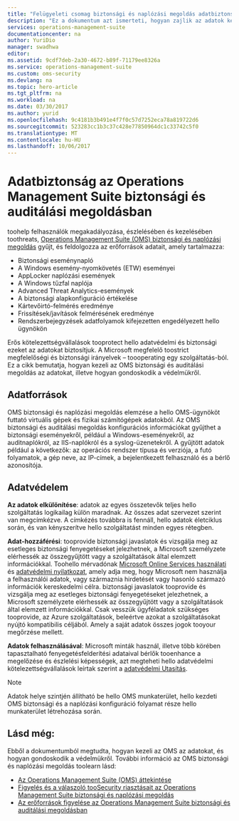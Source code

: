 ```yaml
---
title: "Felügyeleti csomag biztonsági és naplózási megoldás adatbiztonság aaaOperations |} Microsoft Docs"
description: "Ez a dokumentum azt ismerteti, hogyan zajlik az adatok kezelése az Operations Management Suite biztonsági és auditálási megoldásban."
services: operations-management-suite
documentationcenter: na
author: YuriDio
manager: swadhwa
editor: 
ms.assetid: 9cdf7deb-2a30-4672-b89f-71179ee8326a
ms.service: operations-management-suite
ms.custom: oms-security
ms.devlang: na
ms.topic: hero-article
ms.tgt_pltfrm: na
ms.workload: na
ms.date: 03/30/2017
ms.author: yurid
ms.openlocfilehash: 9c4181b3b491e4f7f0c57d7252eca78a819722d6
ms.sourcegitcommit: 523283cc1b3c37c428e77850964dc1c33742c5f0
ms.translationtype: MT
ms.contentlocale: hu-HU
ms.lasthandoff: 10/06/2017
---
```

# <a name="operations-management-suite-security-and-audit-solution-data-security"></a>Adatbiztonság az Operations Management Suite biztonsági és auditálási megoldásban
toohelp felhasználók megakadályozása, észlelésében és kezelésében toothreats, [Operations Management Suite (OMS) biztonsági és naplózási megoldás](operations-management-suite-overview.md) gyűjt, és feldolgozza az erőforrások adatait, amely tartalmazza:

* Biztonsági eseménynapló
* A Windows esemény-nyomkövetés (ETW) eseményei
* AppLocker naplózási események
* A Windows tűzfal naplója
* Advanced Threat Analytics-események
* A biztonsági alapkonfiguráció értékelése
* Kártevőirtó-felmérés eredménye
* Frissítések/javítások felmérésének eredménye
* Rendszerbejegyzések adatfolyamok kifejezetten engedélyezett hello ügynökön

Erős kötelezettségvállalások tooprotect hello adatvédelmi és biztonsági ezeket az adatokat biztosítjuk. A Microsoft megfelelő toostrict megfelelőségi és biztonsági irányelvek – toooperating egy szolgáltatás-ból.
Ez a cikk bemutatja, hogyan kezeli az OMS biztonsági és auditálási megoldás az adatokat, illetve hogyan gondoskodik a védelmükről.

## <a name="data-sources"></a>Adatforrások
OMS biztonsági és naplózási megoldás elemzése a hello OMS-ügynököt futtató virtuális gépek és fizikai számítógépek adatokból. Az OMS biztonsági és auditálási megoldás konfigurációs információkat gyűjthet a biztonsági eseményekről, például a Windows-eseményekről, az auditnaplókról, az IIS-naplókról és a syslog-üzenetekről. A gyűjtött adatok például a következők: az operációs rendszer típusa és verziója, a futó folyamatok, a gép neve, az IP-címek, a bejelentkezett felhasználó és a bérlő azonosítója.  

## <a name="data-protection"></a>Adatvédelem
**Az adatok elkülönítése**: adatok az egyes összetevők teljes hello szolgáltatás logikailag külön maradnak. Az összes adat szervezet szerint van megcímkézve. A címkézés továbbra is fennáll, hello adatok életciklus során, és van kényszerítve hello szolgáltatást minden egyes rétegben. 

**Adat-hozzáférési**: tooprovide biztonsági javaslatok és vizsgálja meg az esetleges biztonsági fenyegetéseket jelezhetnek, a Microsoft személyzete elérhessék az összegyűjtött vagy a szolgáltatások által elemzett információkkal. Toohello mérvadónak [Microsoft Online Services használati](http://www.microsoftvolumelicensing.com/DocumentSearch.aspx?Mode=3&DocumentTypeId=31) és [adatvédelmi nyilatkozat](https://www.microsoft.com/privacystatement/en-us/OnlineServices/Default.aspx), amely adja meg, hogy Microsoft nem használja a felhasználói adatok, vagy származnia hirdetését vagy hasonló származó információk kereskedelmi célra. biztonsági javaslatok tooprovide és vizsgálja meg az esetleges biztonsági fenyegetéseket jelezhetnek, a Microsoft személyzete elérhessék az összegyűjtött vagy a szolgáltatások által elemzett információkkal. Csak vesszük ügyféladatok szükséges tooprovide, az Azure szolgáltatások, beleértve azokat a szolgáltatásokat nyújtó kompatibilis céljából. Amely a saját adatok összes jogok tooyour megőrzése mellett.

**Adatok felhasználásával**: Microsoft minták használ, illetve több körében tapasztalható fenyegetésfelderítési adataival bérlők tooenhance a megelőzése és észlelési képességek, azt megteheti hello adatvédelmi kötelezettségvállalások leírtak szerint a [adatvédelmi Utasítás](https://www.microsoft.com/privacystatement/en-us/OnlineServices/Default.aspx).

> [!NOTE]
> Adatok helye szintjén állítható be hello OMS munkaterület, hello kezdeti OMS biztonsági és a naplózási konfiguráció folyamat része hello munkaterület létrehozása során.
> 
> 

## <a name="see-also"></a>Lásd még:
Ebből a dokumentumból megtudta, hogyan kezeli az OMS az adatokat, és hogyan gondoskodik a védelmükről. További információ az OMS biztonsági és naplózási megoldás toolearn lásd:

* [Az Operations Management Suite (OMS) áttekintése](operations-management-suite-overview.md)
* [Figyelés és a válaszoló tooSecurity riasztásait az Operations Management Suite biztonsági és naplózási megoldás](oms-security-responding-alerts.md)
* [Az erőforrások figyelése az Operations Management Suite biztonsági és auditálási megoldásban](oms-security-monitoring-resources.md)

